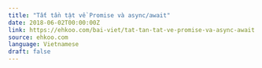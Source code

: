 ```yaml
---
title: "Tất tần tật về Promise và async/await"
date: 2018-06-02T00:00:00Z
link: https://ehkoo.com/bai-viet/tat-tan-tat-ve-promise-va-async-await
source: ehkoo.com
language: Vietnamese
draft: false
---
```

